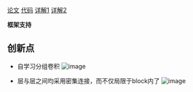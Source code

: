 [论文](http://cn.arxiv.org/pdf/1711.09224v2)
[代码](https://github.com/ShichenLiu/CondenseNet)
[详解1](https://blog.csdn.net/u014380165/article/details/78747711)
[详解2](https://mp.weixin.qq.com/s?__biz=MzIzMTY0NjEzMA==&mid=2247484339&idx=1&sn=0f1a8c33b2e185e2f06d131b6142b485&chksm=e8a1b56edfd63c784dc8b77588ce72ed47918f7d0a44ba630d53699cb5272afa407d27ace043&mpshare=1&scene=23&srcid=1218b2XchJoarIqjB8FZIKaO#rd)

**框架支持**

## 创新点
- 自学习分组卷积
![image](https://github.com/jyhengcoder/paper-diary/blob/master/images/condensnet.png)

- 层与层之间均采用密集连接，而不仅局限于block内了
![image](https://github.com/jyhengcoder/paper-diary/blob/master/images/condensenet_block.png)


